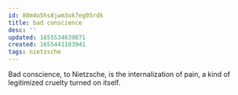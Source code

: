 ```yaml
---
id: 80m4o5hs8jwm3ok7eg05rdk
title: bad conscience
desc: ''
updated: 1655534639871
created: 1655441183941
tags: nietzsche 
---
```


Bad conscience, to Nietzsche, is the internalization of pain, a kind of legitimized cruelty turned on itself.
